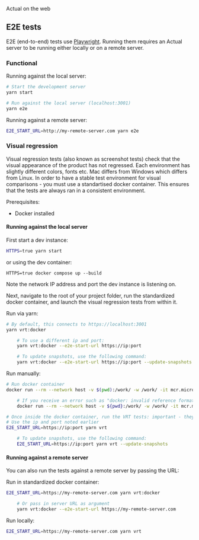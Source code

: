 Actual on the web

## E2E tests

E2E (end-to-end) tests use [Playwright](https://playwright.dev/). Running them requires an Actual server to be running either locally or on a remote server.

### Functional

Running against the local server:

```sh
# Start the development server
yarn start

# Run against the local server (localhost:3001)
yarn e2e
```

Running against a remote server:

```sh
E2E_START_URL=http://my-remote-server.com yarn e2e
```

### Visual regression

Visual regression tests (also known as screenshot tests) check that the visual appearance of the product has not regressed. Each environment has slightly different colors, fonts etc. Mac differs from Windows which differs from Linux. In order to have a stable test environment for visual comparisons - you must use a standartised docker container. This ensures that the tests are always ran in a consistent environment.

Prerequisites:

- Docker installed

#### Running against the local server

First start a dev instance:

```sh
HTTPS=true yarn start
```

or using the dev container:

```
HTTPS=true docker compose up --build
```

Note the network IP address and port the dev instance is listening on.

Next, navigate to the root of your project folder, run the standardized docker container, and launch the visual regression tests from within it.

Run via yarn:

```sh
# By default, this connects to https://localhost:3001
yarn vrt:docker

    # To use a different ip and port:
    yarn vrt:docker --e2e-start-url https://ip:port

    # To update snapshots, use the following command:
    yarn vrt:docker --e2e-start-url https://ip:port --update-snapshots
```

Run manually:

```sh
# Run docker container
docker run --rm --network host -v $(pwd):/work/ -w /work/ -it mcr.microsoft.com/playwright:v1.41.1-jammy /bin/bash

    # If you receive an error such as "docker: invalid reference format", please instead use the following command:
    docker run --rm --network host -v ${pwd}:/work/ -w /work/ -it mcr.microsoft.com/playwright:v1.41.1-jammy /bin/bash

# Once inside the docker container, run the VRT tests: important - they MUST be ran against a HTTPS server.
# Use the ip and port noted earlier
E2E_START_URL=https://ip:port yarn vrt

    # To update snapshots, use the following command:
    E2E_START_URL=https://ip:port yarn vrt --update-snapshots
```

#### Running against a remote server

You can also run the tests against a remote server by passing the URL:

Run in standardized docker container:

```sh
E2E_START_URL=https://my-remote-server.com yarn vrt:docker

    # Or pass in server URL as argument
    yarn vrt:docker --e2e-start-url https://my-remote-server.com
```

Run locally:

```sh
E2E_START_URL=https://my-remote-server.com yarn vrt
```
